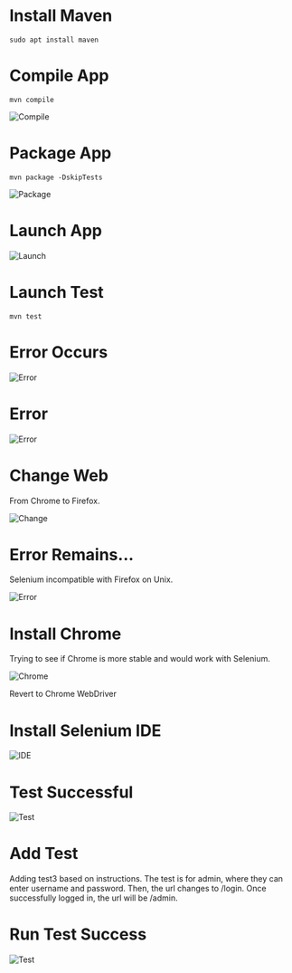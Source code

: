 # Install Maven

`sudo apt install maven`  

# Compile App

`mvn compile`  

![Compile](assets/mvncompile.png)

# Package App

`mvn package -DskipTests`  

![Package](assets/package.png)

# Launch App

![Launch](assets/yama.png)

# Launch Test

`mvn test`  

# Error Occurs

![Error](assets/err.png)

# Error

![Error](assets/termerr.png)

# Change Web

From Chrome to Firefox.

![Change](assets/changeweb.png)

# Error Remains...

Selenium incompatible with Firefox on Unix.

![Error](assets/termerr2.png)

# Install Chrome

Trying to see if Chrome is more stable and would work with Selenium.

![Chrome](assets/instchrome.png)

Revert to Chrome WebDriver  

# Install Selenium IDE

![IDE](assets/instIDE.png)

# Test Successful

![Test](assets/succtest.png)

# Add Test

Adding test3 based on instructions. The test is for admin, where they can enter username and password. Then, the url changes to /login. Once successfully logged in, the url will be /admin.

# Run Test Success

![Test](assets/addtest.png)
